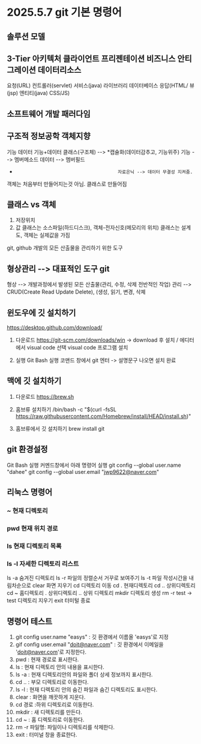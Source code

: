 # 2025.5.7 git 기본 명령어

## 솔루션 모델
3-Tier 아키텍처
클라이언트      프리젠테이션          비즈니스      안티그레이션     데이터리소스
----------------------------------------------------------------------------------------
요청(URL)        컨트롤러(servlet)   서비스(java)      라이브러리       데이터베이스
응답(HTML/      뷰(jsp)               엔티티(java)
CSS/JS)



## 소프트웨어 개발 패러다임
구조적           정보공학               객체지향
---------------------------------------------------------
기능               데이터                기능+데이터
                                             클래스(구조체) --> *캡슐화(데이터감추고, 기능위주)
                                             기능 --> 멤버메소드
                                             데이터 --> 멤버필드
  -                                           자료은닉 --> 데이터 무결성 지켜줌.
객체는 처음부터 만들어지는것 아님. 클래스로 만들어짐

## 클래스 vs 객체
1. 저장위치
2. 값
클래스는 소스파일(하드디스크), 객체-전자신호(메모리의 위치)
클래스는 설계도, 객체는 실제값을 가짐

git, github 개발의 모든 산출물을 관리하기 위한 도구

## 형상관리 --> 대표적인 도구 git
형상 --> 개발과정에서 발생된 모든 산출물(관리, 수정, 삭제 전반적인 작업)
관리 --> CRUD(Create Read Update Delete), (생성, 읽기, 변경, 삭졔

## 윈도우에 깃 설치하기
https://desktop.github.com/download/

1. 다운로드
https://git-scm.com/downloads/win  -> download 후 설치 / 에디터에서 visual code 선택
visual code 프로그램 설치

2. 실행
  Git Bash 실행
  코맨드 창에서 git 엔터 -> 설명문구 나오면 설치 완료

## 맥에 깃 설치하기
  1. 다운로드
     https://brew.sh

  2. 홈브류 설치하기
     /bin/bash -c "$(curl -fsSL https://raw.githubusercontent.com/Homebrew/install/HEAD/install.sh)"

  3. 홈브류에서 깃 설치하기
     brew install git
     
## git 환경설정
Git Bash 실행
커멘드창에서 아래 명령어 실행
git config --global user.name "dahee"
git config --global user.email "jwp9622@naver.com"

## 리눅스 명령어
### ~ 현재 디렉토리
### pwd 현재 위치 경로
### ls  현재 디렉토리 목록
### ls -l 자세한 디렉토리 리스트
ls -a 숨겨진 디렉토리
ls -r 파일의 정렬순서 거꾸로 보여주기
ls -t 파일 작성시간을 내림차순으로 
clear 화면 지우기
cd 디렉토리 이동
cd . 현재디렉토리
cd .. 상위디렉토리
cd ~ 홈디렉토리
. 상위디렉토리
.. 상위 디렉토리
mkdir 디렉토리 생성
rm -r test -> test 디렉토리 지우기
exit 터미털 종료

## 명령어 테스트
1. git config user.name "easys" : 깃 환경에서 이름올 'easys'로 지정
2. gif config user.email "doit@naver.com" :  깃 환경에서 이메일을 'doit@naver.com'로 지정한다.
3. pwd : 현재 경로로 표시한다.
4. ls : 현재 디렉토리 안의 내용을 표시한다.
5. ls -a : 현재 디렉토리안의 파일와 폴더 상세 정보까지 표시한다.
6. cd .. : 부모 디렉토리로 이동한다.
7. ls -l : 현재 디렉토리 안의 숨긴 파일과 숨긴 디렉토리도 표시한다.
8. clear : 화면을 깨끗하게 지운다.
9. cd 경로 :하위 디렉토리로 이동한다.
10. mkdir : 새 디렉토리를 만든다.
11. cd ~ : 홈 디렉토리로 이동한다.
12. rm -r 파일명: 파일이나 디렉토리를 삭제한다.
13. exit : 터미널 창을 종료한다.

